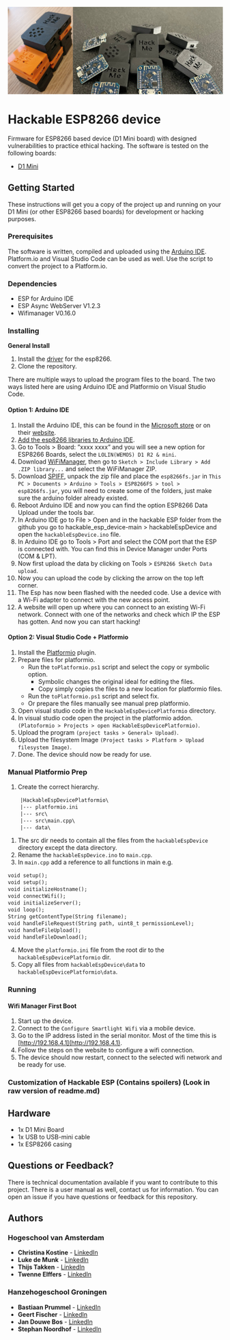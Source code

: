 ![Hackable IoT LED Controller](/images/Hackable-IoT-LED-Controller-showcase.png)

# Hackable ESP8266 device
Firmware for ESP8266 based device (D1 Mini board) with designed vulnerabilities to practice ethical hacking. The software is tested on the following boards:

* [D1 Mini](https://www.berrybase.de/en/dev.-boards/esp8266-esp32-d1-mini/)

## Getting Started

These instructions will get you a copy of the project up and running on your D1 Mini (or other ESP8266 based boards) for development or hacking purposes.

### Prerequisites

The software is written, compiled and uploaded using the [Arduino IDE](https://www.arduino.cc/en/software). Platform.io and Visual Studio Code can be used as well. Use the script to convert the project to a Platform.io.

### Dependencies

- ESP for Arduino IDE
- ESP Async WebServer V1.2.3
- Wifimanager V0.16.0

### Installing

<b>General Install</b>
1. Install the [driver](https://github.com/HobbyComponents/CH340-Drivers) for the esp8266.
2. Clone the repository.

There are multiple ways to upload the program files to the board. The two ways listed here are using Arduino IDE and Platformio on Visual Studio Code.

#### <b>Option 1: Arduino IDE</b>

1. Install the Arduino IDE, this can be found in the [Microsoft store](https://www.microsoft.com/en-us/p/arduino-ide/9nblggh4rsd8) or on their [website](https://www.arduino.cc/en/software).
2. [Add the esp8266 libraries to Arduino IDE](https://www.nonscio.com/blog/installing-esp8266-libraries-to-the-arduino-ide).
3. Go to Tools > Board: ”xxxx xxxx” and you will see a new option for ESP8266 Boards, select the `LOLIN(WEMOS) D1 R2 & mini`.
4. Download [WiFiManager](https://github.com/tzapu/WiFiManager), then go to `Sketch > Include Library > Add .ZIP library...` and select the WiFiManager ZIP.
5. Download [SPIFF](https://github.com/esp8266/arduino-esp8266fs-plugin/releases/tag/0.5.0), unpack the zip file and place the `esp8266fs.jar` in `This PC > Documents > Arduino > Tools > ESP8266FS > tool > esp8266fs.jar`, you will need to create some of the folders, just make sure the arduino folder already existed.
6. Reboot Arduino IDE and now you can find the option ESP8266 Data Upload under the tools bar.
7. In Arduino IDE go to File > Open and in the hackable ESP folder from the github you go to hackable_esp_device-main > hackableEspDevice and open the `hackableEspDevice.ino` file.
8. In Arduino IDE go to Tools > Port and select the COM port that the ESP is connected with. You can find this in Device Manager under Ports (COM & LPT).
9. Now first upload the data by clicking on Tools > `ESP8266 Sketch Data upload`.
10. Now you can upload the code by clicking the arrow on the top left corner.
11. The Esp has now been flashed with the needed code. Use a device with a Wi-Fi adapter to connect with the new access point. 
12. A website will open up where you can connect to an existing Wi-Fi network. Connect with one of the networks and check which IP the ESP has gotten. And now you can start hacking!

#### <b>Option 2: Visual Studio Code + Platformio</b>
1. Install the [Platformio](https://platformio.org/install/ide?install=vscode) plugin.
2. Prepare files for platformio.
   - Run the `toPlatformio.ps1` script and select the copy or symbolic option.
        - Symbolic changes the original ideal for editing the files.
        - Copy simply copies the files to a new location for platformio files.
   - Run the `toPlatformio.ps1` script and select fix.
   - Or prepare the files manually see manual prep platformio.
3. Open visual studio code in the `HackableEspDevicePlatformio` directory.
4. In visual studio code open the project in the platformio addon. `(Platoformio > Projects > open HackableEspDevicePlatformio)`.
5. Upload the program `(project tasks > General> Upload)`.
6. Upload the filesystem Image `(Project tasks > Platform > Upload filesystem Image)`.
7. Done. The device should now be ready for use.

### Manual Platformio Prep
1. Create the correct hierarchy.

```
    |HackableEspDevicePlatformio\
    |--- platformio.ini
    |--- src\
    |--- src\main.cpp\
    |--- data\
```

1. The src dir needs to contain all the files from the `hackableEspDevice` directory except the data directory.
2. Rename the `hackableEspDevice.ino` to `main.cpp`.
3. In `main.cpp` add a reference to all functions in main e.g.
```
void setup();
void setup();
void initializeHostname();
void connectWifi();
void initializeServer();
void loop();
String getContentType(String filename);
void handleFileRequest(String path, uint8_t permissionLevel);
void handleFileUpload();
void handleFileDownload();
```
4. Move the `platformio.ini` file from the root dir to the `hackableEspDevicePlatformio` dir.
5. Copy all files from `hackableEspDevice\data` to `hackableEspDevicePlatformio\data`.

### <b>Running</b>

#### <b>Wifi Manager First Boot</b>
1. Start up the device.
2. Connect to the `Configure Smartlight Wifi` via a mobile device.
3. Go to the IP address listed in the serial monitor. Most of the time this is [http://192.168.4.1](http://192.168.4.1).
4. Follow the steps on the website to configure a wifi connection.
5. The device should now restart, connect to the selected wifi network and be ready for use.

### Customization of Hackable ESP (Contains spoilers) (Look in raw version of readme.md)
<!--
Default user and passwd
It is possible to change the default username and password for the users on the webpage.
The file for this is /hackableEspDevice/data/config.conf. 
Here the username and password is stored and can be changed to increase or decrease the challenge. the format is “<Username>:<Password>:<authorization level (1|2)>” 
The file is encrypted using the ecnryption command in the serial interface of the device. `gpg --encrypt "key" "string"`
They key is found with the `privatekeys` command
Level 1 is a normal user, level 2 is an admin user.


config.h
/hackableEspDevice/config.h also contains a few interesting possible settings.
The settings that can be changed are the:
* The default hostname for the device (DEFAULT_HOSTNAME)
* Access Point name for the configuration phase (WIFI_CONF_AP_NAME)
* The root password for the Serial interface (ROOT_PASSWORD)
-->

## Hardware

* 1x D1 Mini Board
* 1x USB to USB-mini cable
* 1x ESP8266 casing

## Questions or Feedback?

There is technical documentation available if you want to contribute to this project. There is a user manual as well, contact us for information. You can open an issue if you have questions or feedback for this repository.

## Authors

### Hogeschool van Amsterdam
* **Christina Kostine** - [LinkedIn](https://www.linkedin.com/in/christine-kostine)
* **Luke de Munk** - [LinkedIn](https://www.linkedin.com/in/luke-de-munk/)
* **Thijs Takken** - [LinkedIn](https://www.linkedin.com/in/thijstakken)
* **Twenne Elffers** - [LinkedIn](https://www.linkedin.com/in/twenne-elffers/)

### Hanzehogeschool Groningen
* **Bastiaan Prummel** - [LinkedIn](https://www.linkedin.com/in/bastiaan-prummel/)
* **Geert Fischer** - [LinkedIn](https://www.linkedin.com/in/geert-fischer-0a8b6b1b5/)
* **Jan Douwe Bos** - [LinkedIn](https://www.linkedin.com/in/jd-bos-798374182/)
* **Stephan Noordhof** - [LinkedIn](https://www.linkedin.com/in/stephan-noordhof-b6953b196/)

<!-- ## License

This project is licensed under the MIT License - see the [LICENSE.md](LICENSE.md) file for details -->